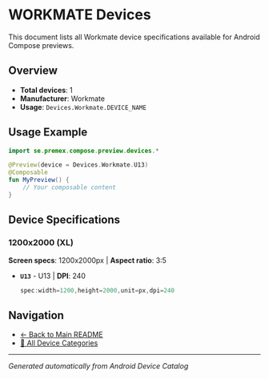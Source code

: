 # WORKMATE Devices

This document lists all Workmate device specifications available for Android Compose previews.

## Overview

- **Total devices**: 1
- **Manufacturer**: Workmate
- **Usage**: `Devices.Workmate.DEVICE_NAME`

## Usage Example

```kotlin
import se.premex.compose.preview.devices.*

@Preview(device = Devices.Workmate.U13)
@Composable
fun MyPreview() {
    // Your composable content
}
```

## Device Specifications

### 1200x2000 (XL)

**Screen specs**: 1200x2000px | **Aspect ratio**: 3:5

- **`U13`** - U13 | **DPI**: 240
  ```kotlin
  spec:width=1200,height=2000,unit=px,dpi=240
  ```

## Navigation

- [← Back to Main README](../../README.md)
- [📱 All Device Categories](../README.md)

---
*Generated automatically from Android Device Catalog*
